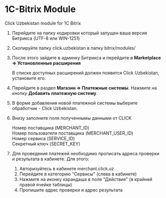 # 1C-Bitrix Module
Click Uzbekistan module for 1C Bitrix

1. Перейдите на папку кодировки который запущен ваша версия Битрикса (UTF-8 или WIN-1251)
2. Скопируйте папку click.uzbekistan в папку bitrix/modules/
3. После этого зайдите в админку Битрикса и перейдите в 
   **Marketplace => Установленные расширения**
   
   В списке доступных расширений должен появится Click Uzbekistan, установите его.
   
4. Перейдите в раздел **Магазин => Платежные системы**. Нажмите на кнопку **Добавить платежную систему**.
5. В форме добавления новой платежной системы выберите обработчик - Click Uzbekistan.
6. Внизу заполните поля полученнымы данными от CLICK  

   Номер поставщика (MERCHANT_ID)   
   Номер пользователя поставщика (MERCHANT_USER_ID)   
   Номер сервиса (SERVICE_ID)   
   Секретный ключ (SECRET_KEY)
   
7. Для проведения платежей необходимо прописать адреса проверки и результата в кабинете. Для этого:
   1. Авторизуйтесь в кабинете merchant.click.uz
   2. Перейдите в категорию "Сервисы" (слева в кабинете)
   3. Нажмите на иконку карандаша в поле "Действие" (в крайней правой ячейке таблицы)
   4. Пропишите адрес проверки и адрес результата